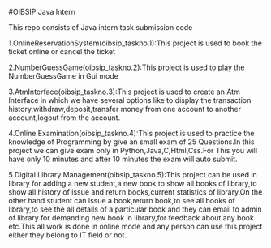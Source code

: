 #OIBSIP Java Intern

This repo consists of Java intern task submission code

1.OnlineReservationSystem(oibsip_taskno.1):This project is used to book the ticket online or cancel the ticket

2.NumberGuessGame(oibsip_taskno.2):This project is used to play the NumberGuessGame in Gui mode

3.AtmInterface(oibsip_taskno.3):This project is used to create an Atm Interface in which we have several options like to display the transaction history,withdraw,deposit,transfer money from one account to another account,logout from the account.

4.Online Examination(oibsip_taskno.4):This project is used to practice the knowledge of Programming by give an small exam of 25 Questions.In this project we can give exam only in Python,Java,C,Html,Css.For This you will have only 10 minutes and after 10 minutes the exam will auto submit.

5.Digital Library Management(oibsip_taskno.5):This project can be used in library for adding a new student,a new book,to show all books of library,to show all history of issue and return books,current statistics of library.On the other hand student can issue a book,return book,to see all books of library,to see the all details of a particular book and they can email to admin of library for demanding new book in library,for feedback about any book etc.This all work is done in online mode and any person can use this project either they belong to IT field or not.
